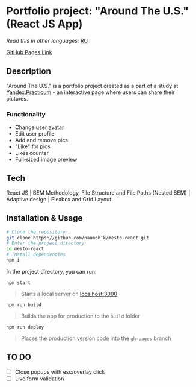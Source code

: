# Portfolio project: "Around The U.S." (React JS App)

*Read this in other languages:* [RU](https://github.com/naumch1k/mesto-react/blob/main/README.RU.md) 

[GitHub Pages Link](https://naumch1k.github.io/mesto-react/index.html)

## Description
"Around The U.S." is a portfolio project created as a part of a study at [Yandex.Practicum](https://practicum.yandex.com/web/ "Web Development Program") - an interactive page where users can share their pictures.

### Functionality
* Change user avatar
* Edit user profile
* Add and remove pics
* "Like" for pics
* Likes counter
* Full-sized image preview

## Tech
React JS | BEM Methodology, File Structure and File Paths (Nested BEM) | Adaptive design | Flexbox and Grid Layout

## Installation & Usage

```bash
# Clone the repository
git clone https://github.com/naumch1k/mesto-react.git
# Enter the project directory
cd mesto-react
# Install dependencies
npm i
```
In the project directory, you can run:

`npm start`

> Starts a local server on [localhost:3000](http://localhost:3000)

`npm run build`

> Builds the app for production to the `build` folder

`npm run deploy`

> Places the production version code into the `gh-pages` branch


## TO DO
- [ ] Close popups with esc/overlay click
- [ ] Live form validation
